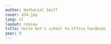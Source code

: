 ```yaml
---
author: Nathaniel Smiff
cover: 454.jpg
lang: nl
layout: review
title: Uncle Nat's school to office handbook
year: 0
---
```

